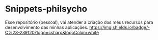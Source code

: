 # Snippets-philsycho

Esse repositório (pessoal), vai atender a criação dos meus recursos para desenvolvimento das minhas aplicações.
https://img.shields.io/badge/-C%23-239120?logo=csharp&logoColor=white
